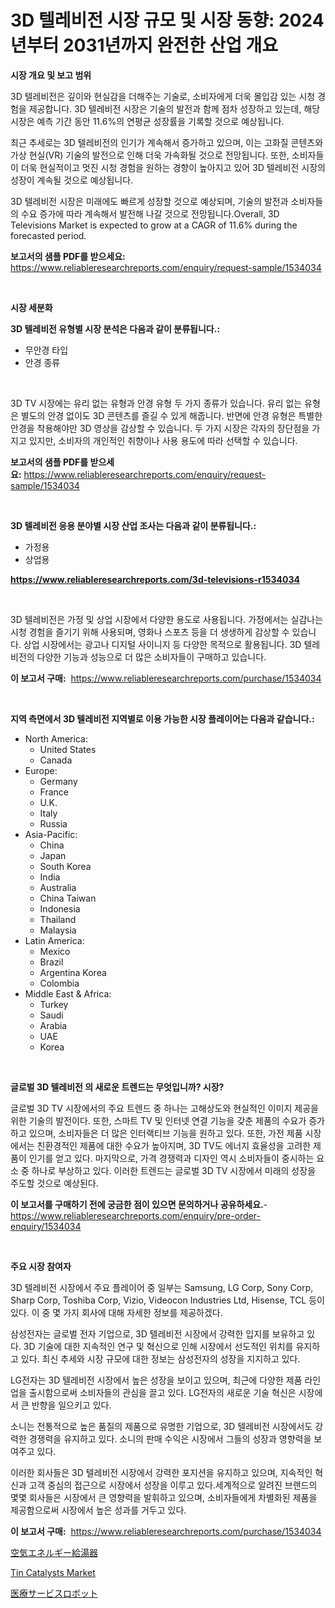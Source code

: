 <p><h1>3D 텔레비전 시장 규모 및 시장 동향: 2024년부터 2031년까지 완전한 산업 개요</h1></p><p><strong>시장 개요 및 보고 범위</strong></p>
<p><p>3D 텔레비전은 깊이와 현실감을 더해주는 기술로, 소비자에게 더욱 몰입감 있는 시청 경험을 제공합니다. 3D 텔레비전 시장은 기술의 발전과 함께 점차 성장하고 있는데, 해당 시장은 예측 기간 동안 11.6%의 연평균 성장률을 기록할 것으로 예상됩니다.</p><p>최근 추세로는 3D 텔레비전의 인기가 계속해서 증가하고 있으며, 이는 고화질 콘텐츠와 가상 현실(VR) 기술의 발전으로 인해 더욱 가속화될 것으로 전망됩니다. 또한, 소비자들이 더욱 현실적이고 멋진 시청 경험을 원하는 경향이 높아지고 있어 3D 텔레비전 시장의 성장이 계속될 것으로 예상됩니다.</p><p>3D 텔레비전 시장은 미래에도 빠르게 성장할 것으로 예상되며, 기술의 발전과 소비자들의 수요 증가에 따라 계속해서 발전해 나갈 것으로 전망됩니다.Overall, 3D Televisions Market is expected to grow at a CAGR of 11.6% during the forecasted period.</p></p>
<p><strong>보고서의 샘플 PDF를 받으세요:</strong> <a href="https://www.reliableresearchreports.com/enquiry/request-sample/1534034">https://www.reliableresearchreports.com/enquiry/request-sample/1534034</a></p>
<p>&nbsp;</p>
<p><strong>시장 세분화</strong></p>
<p><strong>3D 텔레비전 유형별 시장 분석은 다음과 같이 분류됩니다.:</strong></p>
<p><ul><li>무안경 타입</li><li>안경 종류</li></ul></p>
<p>&nbsp;</p>
<p><p>3D TV 시장에는 유리 없는 유형과 안경 유형 두 가지 종류가 있습니다. 유리 없는 유형은 별도의 안경 없이도 3D 콘텐츠를 즐길 수 있게 해줍니다. 반면에 안경 유형은 특별한 안경을 착용해야만 3D 영상을 감상할 수 있습니다. 두 가지 시장은 각자의 장단점을 가지고 있지만, 소비자의 개인적인 취향이나 사용 용도에 따라 선택할 수 있습니다.</p></p>
<p><strong>보고서의 샘플 PDF를 받으세요:</strong>&nbsp;<a href="https://www.reliableresearchreports.com/enquiry/request-sample/1534034">https://www.reliableresearchreports.com/enquiry/request-sample/1534034</a></p>
<p>&nbsp;</p>
<p><strong> 3D 텔레비전 응용 분야별 시장 산업 조사는 다음과 같이 분류됩니다.:</strong></p>
<p><ul><li>가정용</li><li>상업용</li></ul></p>
<p><strong><a href="https://www.reliableresearchreports.com/3d-televisions-r1534034">https://www.reliableresearchreports.com/3d-televisions-r1534034</a></strong></p>
<p>&nbsp;</p>
<p><p>3D 텔레비전은 가정 및 상업 시장에서 다양한 용도로 사용됩니다. 가정에서는 실감나는 시청 경험을 즐기기 위해 사용되며, 영화나 스포츠 등을 더 생생하게 감상할 수 있습니다. 상업 시장에서는 광고나 디지털 사이니지 등 다양한 목적으로 활용됩니다. 3D 텔레비전의 다양한 기능과 성능으로 더 많은 소비자들이 구매하고 있습니다.</p></p>
<p><strong>이 보고서 구매:</strong>&nbsp; <a href="https://www.reliableresearchreports.com/purchase/1534034">https://www.reliableresearchreports.com/purchase/1534034</a></p>
<p>&nbsp;</p>
<p><strong>지역 측면에서 3D 텔레비전 지역별로 이용 가능한 시장 플레이어는 다음과 같습니다.:</strong></p>
<p><ul>
    <li>
        North America:
        <ul>
            <li>United States</li>
            <li>Canada</li>
        </ul>
    </li>
    <li>
        Europe:
        <ul>
            <li>Germany</li>
            <li>France</li>
            <li>U.K.</li>
            <li>Italy</li>
            <li>Russia</li>
        </ul>
    </li>
    <li>
        Asia-Pacific:
        <ul>
            <li>China</li>
            <li>Japan</li>
            <li>South Korea</li>
            <li>India</li>
            <li>Australia</li>
            <li>China Taiwan</li>
            <li>Indonesia</li>
            <li>Thailand</li>
            <li>Malaysia</li>
        </ul>
    </li>
    <li>
        Latin America:
        <ul>
            <li>Mexico</li>
            <li>Brazil</li>
            <li>Argentina Korea</li>
            <li>Colombia</li>
        </ul>
    </li>
    <li>
        Middle East & Africa:
        <ul>
            <li>Turkey</li>
            <li>Saudi</li>
            <li>Arabia</li>
            <li>UAE</li>
            <li>Korea</li>
        </ul>
    </li>
    </ul></p>
<p>&nbsp;</p>
<p><strong>글로벌 3D 텔레비전 의 새로운 트렌드는 무엇입니까? 시장?</strong></p>
<p><p>글로벌 3D TV 시장에서의 주요 트렌드 중 하나는 고해상도와 현실적인 이미지 제공을 위한 기술의 발전이다. 또한, 스마트 TV 및 인터넷 연결 기능을 갖춘 제품의 수요가 증가하고 있으며, 소비자들은 더 많은 인터랙티브 기능을 원하고 있다. 또한, 가전 제품 시장에서는 친환경적인 제품에 대한 수요가 높아지며, 3D TV도 에너지 효율성을 고려한 제품이 인기를 얻고 있다. 마지막으로, 가격 경쟁력과 디자인 역시 소비자들이 중시하는 요소 중 하나로 부상하고 있다. 이러한 트렌드는 글로벌 3D TV 시장에서 미래의 성장을 주도할 것으로 예상된다.</p></p>
<p><strong>이 보고서를 구매하기 전에 궁금한 점이 있으면 문의하거나 공유하세요.</strong>- <a href="https://www.reliableresearchreports.com/enquiry/pre-order-enquiry/1534034">https://www.reliableresearchreports.com/enquiry/pre-order-enquiry/1534034</a></p>
<p>&nbsp;</p>
<p><strong>주요 시장 참여자</strong></p>
<p><p>3D 텔레비전 시장에서 주요 플레이어 중 일부는 Samsung, LG Corp, Sony Corp, Sharp Corp, Toshiba Corp, Vizio, Videocon Industries Ltd, Hisense, TCL 등이 있다. 이 중 몇 가지 회사에 대해 자세한 정보를 제공하겠다.</p><p>삼성전자는 글로벌 전자 기업으로, 3D 텔레비전 시장에서 강력한 입지를 보유하고 있다. 3D 기술에 대한 지속적인 연구 및 혁신으로 인해 시장에서 선도적인 위치를 유지하고 있다. 최신 추세와 시장 규모에 대한 정보는 삼성전자의 성장을 지지하고 있다.</p><p>LG전자는 3D 텔레비전 시장에서 높은 성장을 보이고 있으며, 최근에 다양한 제품 라인업을 출시함으로써 소비자들의 관심을 끌고 있다. LG전자의 새로운 기술 혁신은 시장에서 큰 반향을 일으키고 있다.</p><p>소니는 전통적으로 높은 품질의 제품으로 유명한 기업으로, 3D 텔레비전 시장에서도 강력한 경쟁력을 유지하고 있다. 소니의 판매 수익은 시장에서 그들의 성장과 영향력을 보여주고 있다.</p><p>이러한 회사들은 3D 텔레비전 시장에서 강력한 포지션을 유지하고 있으며, 지속적인 혁신과 고객 중심의 접근으로 시장에서 성장을 이루고 있다.세계적으로 알려진 브랜드의 몇몇 회사들은 시장에서 큰 영향력을 발휘하고 있으며, 소비자들에게 차별화된 제품을 제공함으로써 시장에서 높은 성과를 거두고 있다.</p></p>
<p><strong>이 보고서 구매:</strong>&nbsp;&nbsp;<a href="https://www.reliableresearchreports.com/purchase/1534034">https://www.reliableresearchreports.com/purchase/1534034</a></p>
<p><p><a href="https://github.com/laurenreichert/Market-Research-Report-List-1/blob/main/984237619228.md">空気エネルギー給湯器</a></p><p><a href="https://metal-farmhouse-e95.notion.site/Tin-Catalysts-Market-with-the-goal-of-estimating-the-market-size-and-future-growth-potential-of-vari-e8f947541a7f4963acc8180d0e80fc84">Tin Catalysts Market</a></p><p><a href="https://github.com/RodHoppe07/Market-Research-Report-List-1/blob/main/204054919229.md">医療サービスロボット</a></p></p>